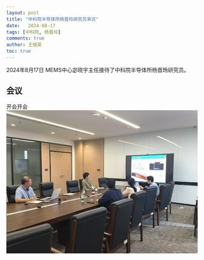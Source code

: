 ```yaml
---
layout: post
title: "中科院半导体所杨晋玲研究员来访"
date:   2024-08-17
tags: [中科院, 杨晋玲]
comments: true
author: 王俊英
toc: true
---
```


2024年8月17日
MEMS中心宓晓宇主任接待了中科院半导体所杨晋玲研究员。

<!-- more -->

## 会议
开会开会
![](../images/2024/8/17/微信图片_20240821155558.jpg)




